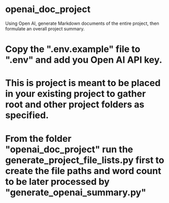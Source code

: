# openai_doc_project
Using Open AI, generate Markdown documents of the entire project, then formulate an overall project summary.

# Copy the ".env.example" file to ".env" and add you Open AI API key.

# This is project is meant to be placed in your existing project to gather root and other project folders as specified.

# From the folder "openai_doc_project" run the generate_project_file_lists.py first to create the file paths and word count to be later processed by "generate_openai_summary.py"

